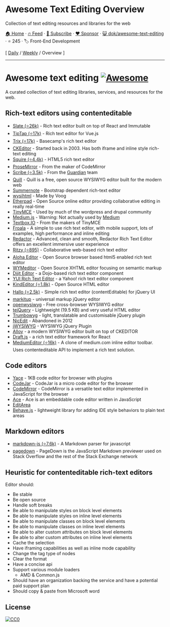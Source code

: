 # Awesome Text Editing Overview

Collection of text editing resources and libraries for the web

[🏠 Home](/README.md) · [🔥 Feed](https://www.trackawesomelist.com/dok/awesome-text-editing/rss.xml) · [📮 Subscribe](https://trackawesomelist.us17.list-manage.com/subscribe?u=d2f0117aa829c83a63ec63c2f&id=36a103854c) · [❤️  Sponsor](https://github.com/sponsors/theowenyoung) · [😺 dok/awesome-text-editing](https://github.com/dok/awesome-text-editing) · ⭐ 245 · 🏷️ Front-End Development

[ [Daily](/content/dok/awesome-text-editing/README.md) / [Weekly](/content/dok/awesome-text-editing/week/README.md) / Overview ]

---

# Awesome text editing [![Awesome](https://cdn.rawgit.com/sindresorhus/awesome/d7305f38d29fed78fa85652e3a63e154dd8e8829/media/badge.svg)](https://github.com/sindresorhus/awesome)

A curated collection of text editing libraries, services, and resources for the web.

## Rich-text editors using contenteditable

*   [Slate (⭐26k)](https://github.com/ianstormtaylor/slate) - Rich text editor built on top of React and Immutable
*   [TipTap (⭐17k)](https://github.com/scrumpy/tiptap) - Rich text editor for Vue.js
*   [Trix (⭐17k)](https://github.com/basecamp/trix) - Basecamp's rich text editor
*   [CKEditor](http://ckeditor.com/) - Started back in 2003. Has both iframe and inline style rich-text editing
*   [Squire (⭐4.4k)](https://github.com/neilj/Squire) - HTML5 rich text editor
*   [ProseMirror](http://prosemirror.net/) - From the maker of CodeMirror
*   [Scribe (⭐3.5k)](https://github.com/guardian/scribe) - From the [Guardian](http://www.theguardian.com/) team
*   [Quill](http://quilljs.com/) - Quill is a free, open source WYSIWYG editor built for the modern web
*   [Summernote](http://summernote.org/) - Bootstrap dependent rich-text editor
*   [wysihtml](http://wysihtml.com/) - Made by Voog
*   [Etherpad](http://etherpad.org/) - Open Source online editor providing collaborative editing in really real-time
*   [TinyMCE](http://www.tinymce.com/) - Used by much of the wordpress and drupal community
*   [Medium.js](http://jakiestfu.github.io/Medium.js/docs/) - Warning: Not actually used by [Medium](https://medium.com/)
*   [Textbox.IO](https://textbox.io/) - From the makers of TinyMCE
*   [Froala](https://www.froala.com/wysiwyg-editor) - A simple to use rich text editor, with mobile support, lots of examples, high performance and inline editing
*   [Redactor](http://imperavi.com/redactor/) - Advanced, clean and smooth, Redactor Rich Text Editor offers an excellent immersive user experience
*   [Ritzy (⭐895)](https://github.com/ritzyed/ritzy) - Collaborative web-based rich text editor
*   [Aloha Editor](http://www.alohaeditor.org/Content.Node/index.html) - Open Source browser based html5 enabled rich text editor
*   [WYMeditor](http://www.wymeditor.org/) - Open Source XHTML editor focusing on semantic markup
*   [Dijit Editor](http://dojotoolkit.org/) - a Dojo-based rich text editor component
*   [YUI Rich Text Editor](http://yui.github.io/yui2/) - a Yahoo! rich text editor component
*   [KindEditor (⭐1.8k)](https://github.com/kindsoft/kindeditor) - Open Source HTML editor
*   [Hallo (⭐2.5k)](https://github.com/bergie/hallo) - Simple rich text editor (contentEditable) for jQuery UI
*   [markitup](http://markitup.jaysalvat.com/home/) - universal markup jQuery editor
*   [openwysiwyg](http://www.openwebware.com/) - Free cross-browser WYSIWYG editor
*   [tejQuery](http://jqueryte.com/) - Lightweight (19.5 KB) and very useful HTML editor
*   [Trumbowyg](http://alex-d.github.io/Trumbowyg/) - light, translatable and customisable jQuery plugin
*   [NicEdit](http://nicedit.com/) - Abandoned in 2012
*   [jWYSIWYG](https://github.com/jwysiwyg/jwysiwyg) - WYSIWYG jQuery Plugin
*   [Alloy](http://alloyeditor.com/) - a modern WYSIWYG editor built on top of CKEDITOR
*   [Draft.js](http://facebook.github.io/draft-js/) - a rich text editor framework for React
*   [MediumEditor (⭐16k)](https://github.com/yabwe/medium-editor) - A clone of medium.com inline editor toolbar. Uses contenteditable API to implement a rich text solution.

## Code editors

*   [Yace](https://solopov.dev/yace) - 1KB code editor for browser with plugins
*   [CodeJar](https://medv.io/codejar/) - CodeJar is a micro code editor for the browser
*   [CodeMirror](https://codemirror.net/) - CodeMirror is a versatile text editor implemented in JavaScript for the browser
*   [Ace](https://ace.c9.io/#nav=about) - Ace is an embeddable code editor written in JavaScript
*   [EditArea](http://www.cdolivet.com/editarea/editarea/exemples/exemple_full.html)
*   [Behave.js](http://jakiestfu.github.io/Behave.js/) - lightweight library for adding IDE style behaviors to plain text areas

## Markdown editors

*   [markdown-js (⭐7.6k)](https://github.com/evilstreak/markdown-js) - A Markdown parser for javascript
*   [pagedown](https://code.google.com/p/pagedown/wiki/PageDown) - PageDown is the JavaScript Markdown previewer used on Stack Overflow and the rest of the Stack Exchange network

## Heuristic for contenteditable rich-text editors

Editor should:

*   Be stable
*   Be open source
*   Handle soft breaks
*   Be able to manipulate styles on block level elements
*   Be able to manipulate styles on inline level elements
*   Be able to manipulate classes on block level elements
*   Be able to manipulate classes on inline level elements
*   Be able to alter custom attributes on block level elements
*   Be able to alter custom attributes on inline level elements
*   Cache the selection
*   Have iframing capabilities as well as inline mode capability
*   Change the tag type of nodes
*   Clear the format
*   Have a concise api
*   Support various module loaders
    *   AMD & Common.js
*   Should have an organization backing the service and have a potential paid support plan
*   Should copy & paste from Microsoft word

## License

[![CC0](http://i.creativecommons.org/p/zero/1.0/88x31.png)](http://creativecommons.org/publicdomain/zero/1.0/)

